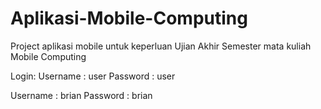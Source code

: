 # Aplikasi-Mobile-Computing
Project aplikasi mobile untuk keperluan Ujian Akhir Semester mata kuliah Mobile Computing

Login:
Username : user
Password : user

Username : brian
Password : brian

